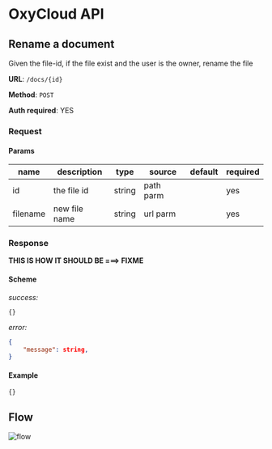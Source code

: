 # OxyCloud API

## Rename a document

Given the file-id, if the file exist and the user is the owner, rename the file

**URL**: `/docs/{id}`

**Method**: `POST`

**Auth required**: YES

### Request
#### Params
|name     |description  |type   |source   |default |required|
|---------|-------------|-------|---------|--------|--------|
|id       |the file id  | string|path parm|        | yes    |
|filename |new file name| string| url parm|        | yes    |

### Response

**THIS IS HOW IT SHOULD BE ===> FIXME**
#### Scheme
*success:*
```
{}
```
*error:*
```json
{
    "message": string,
}
```

#### Example
```
{}
```
## Flow
![flow](https://www.plantuml.com/plantuml/png/VL3DRjim3BxxATWYm38WYP1hi0pDag0BCBJ5tAB7GPPecu0i6H8LBplisITvoNPfUX59-_lvoBl0qdFiJ76ZiIQBi7ajdz8CBNCVLa9uEImQuZPMCQ1NpZ9QNYZN2Ja48wkGwvpIZp2ldP_tHjeiA8xBvM8fD0KkRiWg4pL6Roxw8jMjwpfd5tssBpx0Yqsg7Le6RX5gPumRo3PWSYnse3nAHWZKzOPgGWr7mk6QUFaFTZPu2tUF5hqquYMW7s5lg_L9IKacPm-MiV5ZApPFXtl9ECZJTMg9AdhYqq6ZvLItBgUILg7OkiOIk-lSZ8sCufliAYtVyM3dPODYt1ZFKud-I0glitQIPIK3Yjt9oixjlfpFPB3cV6rFJSkWoQFAsnP5lj4qfcS6cyYjy_GBDVpzyFjZyVyQqzJEuF7dQMjSr92d3BZuJ6io67xeQWQtvx1m2NCxIy0YQy9y_ZbJL-0nyJ201ErKxD1oze9F6N2HMa6vVnwdZ5rFB0wvWSF3yoDmPU3rw_xxVWoxdkINKgw77UZrX7HnXrQdtVy0)